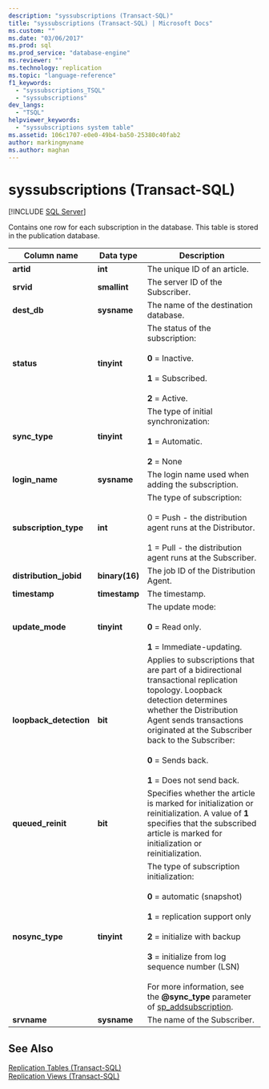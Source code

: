 ```yaml
---
description: "syssubscriptions (Transact-SQL)"
title: "syssubscriptions (Transact-SQL) | Microsoft Docs"
ms.custom: ""
ms.date: "03/06/2017"
ms.prod: sql
ms.prod_service: "database-engine"
ms.reviewer: ""
ms.technology: replication
ms.topic: "language-reference"
f1_keywords: 
  - "syssubscriptions_TSQL"
  - "syssubscriptions"
dev_langs: 
  - "TSQL"
helpviewer_keywords: 
  - "syssubscriptions system table"
ms.assetid: 106c1707-e0e0-49b4-ba50-25380c40fab2
author: markingmyname
ms.author: maghan
---
```

# syssubscriptions (Transact-SQL)
[!INCLUDE [SQL Server](../../includes/applies-to-version/sqlserver.md)]

  Contains one row for each subscription in the database. This table is stored in the publication database.  
  
|Column name|Data type|Description|  
|-----------------|---------------|-----------------|  
|**artid**|**int**|The unique ID of an article.|  
|**srvid**|**smallint**|The server ID of the Subscriber.|  
|**dest_db**|**sysname**|The name of the destination database.|  
|**status**|**tinyint**|The status of the subscription:<br /><br /> **0** = Inactive.<br /><br /> **1** = Subscribed.<br /><br /> **2** = Active.|  
|**sync_type**|**tinyint**|The type of initial synchronization:<br /><br /> **1** = Automatic.<br /><br /> **2** = None|  
|**login_name**|**sysname**|The login name used when adding the subscription.|  
|**subscription_type**|**int**|The type of subscription:<br /><br /> 0 = Push - the distribution agent runs at the Distributor.<br /><br /> 1 = Pull - the distribution agent runs at the Subscriber.|  
|**distribution_jobid**|**binary(16)**|The job ID of the Distribution Agent.|  
|**timestamp**|**timestamp**|The timestamp.|  
|**update_mode**|**tinyint**|The update mode:<br /><br /> **0** = Read only.<br /><br /> **1** = Immediate-updating.|  
|**loopback_detection**|**bit**|Applies to subscriptions that are part of a bidirectional transactional replication topology. Loopback detection determines whether the Distribution Agent sends transactions originated at the Subscriber back to the Subscriber:<br /><br /> **0** = Sends back.<br /><br /> **1** = Does not send back.|  
|**queued_reinit**|**bit**|Specifies whether the article is marked for initialization or reinitialization. A value of **1** specifies that the subscribed article is marked for initialization or reinitialization.|  
|**nosync_type**|**tinyint**|The type of subscription initialization:<br /><br /> **0** = automatic (snapshot)<br /><br /> **1** = replication support only<br /><br /> **2** = initialize with backup<br /><br /> **3** = initialize from log sequence number (LSN)<br /><br /> For more information, see the **\@sync_type** parameter of [sp_addsubscription](../../relational-databases/system-stored-procedures/sp-addsubscription-transact-sql.md).|  
|**srvname**|**sysname**|The name of the Subscriber.|  
  
## See Also  
 [Replication Tables &#40;Transact-SQL&#41;](../../relational-databases/system-tables/replication-tables-transact-sql.md)   
 [Replication Views &#40;Transact-SQL&#41;](../../relational-databases/system-views/replication-views-transact-sql.md)  
  
  
